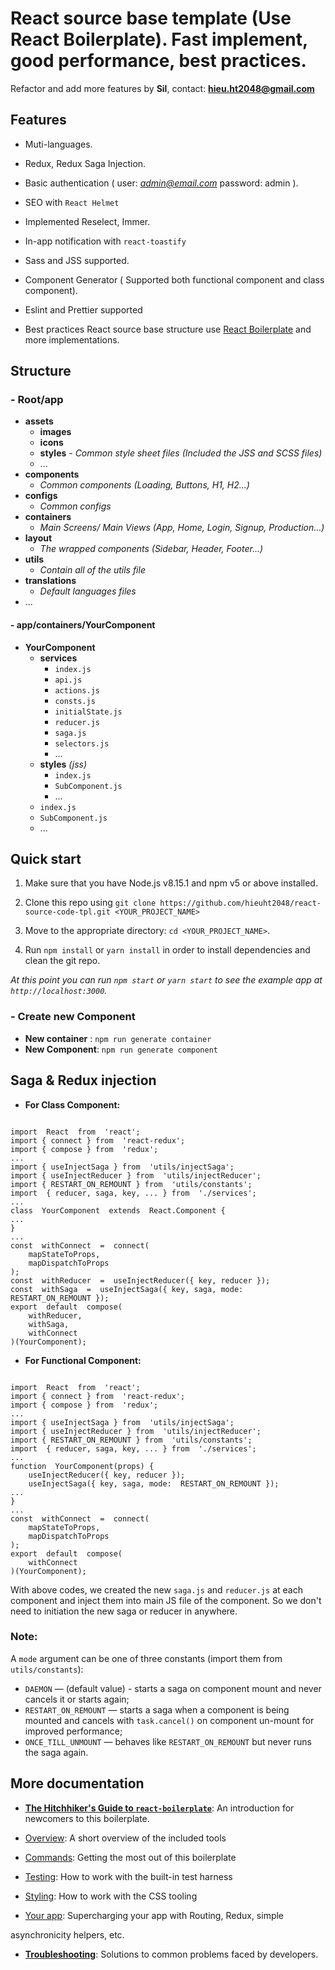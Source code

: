   
# React source base template (Use React Boilerplate). Fast implement, good performance, best practices.

Refactor and add more features by **Sil**, contact: **hieu.ht2048@gmail.com**

## Features

-   Muti-languages.
    
-   Redux, Redux Saga Injection.

-   Basic authentication ( user: *admin@email.com* password: admin  ).
    
-   SEO with ```React Helmet```
    
-   Implemented Reselect, Immer.
    
-   In-app notification with  `react-toastify`

-   Sass and JSS supported.
  
-   Component Generator ( Supported both functional component and class component).

-   Eslint and Prettier supported

-   Best practices React source base structure use [React Boilerplate](https://github.com/react-boilerplate/react-boilerplate) and more implementations.

## Structure

### - Root/app
 - **assets**
	 - **images**
	 - **icons**
	 - **styles**
			-	*Common style sheet files (Included the JSS and SCSS files)*
	- ...
- **components** 
	- *Common components (Loading, Buttons, H1, H2...)*
- **configs**
	- *Common configs*
- **containers**
	- *Main Screens/ Main Views (App, Home, Login, Signup, Production...)*
- **layout**
	- *The wrapped components (Sidebar, Header, Footer...)*  
- **utils**
	- *Contain all of the utils file*
- **translations**
	- *Default languages files*
- ...

#### - app/containers/YourComponent
 - **YourComponent**
	 - **services**
		 - `index.js`
		 - `api.js`
		 - `actions.js`
		 - `consts.js`
		 - `initialState.js`
		 - `reducer.js`
		 - `saga.js`
		 - `selectors.js`
		 - ...
	 - **styles** *(jss)*
		 - `index.js`
		 - `SubComponent.js`
		 - ...
 	 - `index.js`
	 - `SubComponent.js`
	 - ...


## Quick start

1. Make sure that you have Node.js v8.15.1 and npm v5 or above installed.

2. Clone this repo using `git clone https://github.com/hieuht2048/react-source-code-tpl.git <YOUR_PROJECT_NAME>`

3. Move to the appropriate directory: `cd <YOUR_PROJECT_NAME>`.<br  />

4. Run `npm install` or `yarn install` in order to install dependencies and clean the git repo.<br  />

_At this point you can run `npm start` or `yarn start` to see the example app at `http://localhost:3000`._

  ### - Create new Component
  - **New container** : `npm run generate container`
  - **New Component**: `npm run generate component`

## Saga & Redux injection
- **For Class Component:** 
```JS

import  React  from  'react';
import { connect } from  'react-redux';
import { compose } from  'redux';
...
import { useInjectSaga } from  'utils/injectSaga';
import { useInjectReducer } from  'utils/injectReducer';
import { RESTART_ON_REMOUNT } from  'utils/constants';
import  { reducer, saga, key, ... } from  './services';
...
class  YourComponent  extends  React.Component {
...
}
...
const  withConnect  =  connect(
	mapStateToProps,
	mapDispatchToProps
);
const  withReducer  =  useInjectReducer({ key, reducer });
const  withSaga  =  useInjectSaga({ key, saga, mode: RESTART_ON_REMOUNT });
export  default  compose(
	withReducer,
	withSaga,
	withConnect
)(YourComponent);

```

- **For Functional Component:** 
```JS

import  React  from  'react';
import { connect } from  'react-redux';
import { compose } from  'redux';
...
import { useInjectSaga } from  'utils/injectSaga';
import { useInjectReducer } from  'utils/injectReducer';
import { RESTART_ON_REMOUNT } from  'utils/constants';
import  { reducer, saga, key, ... } from  './services';
...
function  YourComponent(props) {
	useInjectReducer({ key, reducer });
	useInjectSaga({ key, saga, mode:  RESTART_ON_REMOUNT });
...
}
...
const  withConnect  =  connect(
	mapStateToProps,
	mapDispatchToProps
);
export  default  compose(
	withConnect
)(YourComponent);

```

With above codes, we created the new `saga.js` and `reducer.js` at each component and inject them into main JS file of the component. So we don't need to initiation the new saga or reducer in anywhere.

### Note: 

A `mode` argument can be one of three constants (import them from `utils/constants`):

- `DAEMON` — (default value) - starts a saga on component mount and never cancels it or starts again;
- `RESTART_ON_REMOUNT` — starts a saga when a component is being mounted
  and cancels with `task.cancel()` on component un-mount for improved performance;
- `ONCE_TILL_UNMOUNT` — behaves like `RESTART_ON_REMOUNT` but never runs the saga again.

## More documentation

-  [**The Hitchhiker's Guide to `react-boilerplate`**](docs/general/introduction.md): An introduction for newcomers to this boilerplate.

-  [Overview](docs/general): A short overview of the included tools

-  [Commands](docs/general/commands.md): Getting the most out of this boilerplate

-  [Testing](docs/testing): How to work with the built-in test harness

-  [Styling](docs/css): How to work with the CSS tooling

-  [Your app](docs/js): Supercharging your app with Routing, Redux, simple

asynchronicity helpers, etc.

-  [**Troubleshooting**](docs/general/gotchas.md): Solutions to common problems faced by developers.

